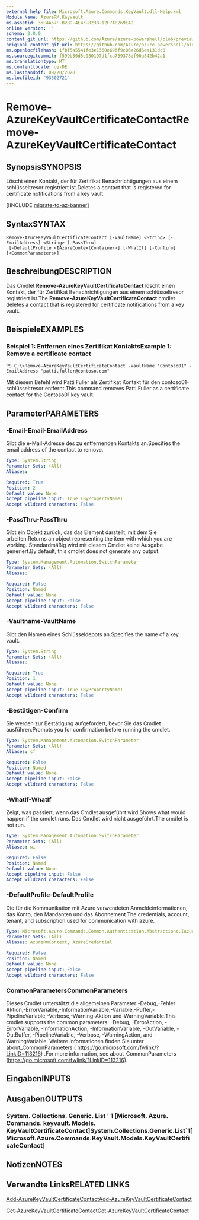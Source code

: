 ```yaml
---
external help file: Microsoft.Azure.Commands.KeyVault.dll-Help.xml
Module Name: AzureRM.KeyVault
ms.assetid: 35FAA57F-B2BD-4E43-8238-12F7A8269E4D
online version: ''
schema: 2.0.0
content_git_url: https://github.com/Azure/azure-powershell/blob/preview/src/ResourceManager/KeyVault/Commands.KeyVault/help/Remove-AzureKeyVaultCertificateContact.md
original_content_git_url: https://github.com/Azure/azure-powershell/blob/preview/src/ResourceManager/KeyVault/Commands.KeyVault/help/Remove-AzureKeyVaultCertificateContact.md
ms.openlocfilehash: 1fbf5a5541fe3e1360e696f9c06a26d6ea131dc0
ms.sourcegitcommit: f599b50d5e980197d1fca769378df90a842b42a1
ms.translationtype: MT
ms.contentlocale: de-DE
ms.lasthandoff: 08/20/2020
ms.locfileid: "93502721"
---
```

# <span data-ttu-id="772be-101">Remove-AzureKeyVaultCertificateContact</span><span class="sxs-lookup"><span data-stu-id="772be-101">Remove-AzureKeyVaultCertificateContact</span></span>

## <span data-ttu-id="772be-102">Synopsis</span><span class="sxs-lookup"><span data-stu-id="772be-102">SYNOPSIS</span></span>
<span data-ttu-id="772be-103">Löscht einen Kontakt, der für Zertifikat Benachrichtigungen aus einem schlüsseltresor registriert ist.</span><span class="sxs-lookup"><span data-stu-id="772be-103">Deletes a contact that is registered for certificate notifications from a key vault.</span></span>

[!INCLUDE [migrate-to-az-banner](../../includes/migrate-to-az-banner.md)]

## <span data-ttu-id="772be-104">Syntax</span><span class="sxs-lookup"><span data-stu-id="772be-104">SYNTAX</span></span>

```
Remove-AzureKeyVaultCertificateContact [-VaultName] <String> [-EmailAddress] <String> [-PassThru]
 [-DefaultProfile <IAzureContextContainer>] [-WhatIf] [-Confirm] [<CommonParameters>]
```

## <span data-ttu-id="772be-105">Beschreibung</span><span class="sxs-lookup"><span data-stu-id="772be-105">DESCRIPTION</span></span>
<span data-ttu-id="772be-106">Das Cmdlet **Remove-AzureKeyVaultCertificateContact** löscht einen Kontakt, der für Zertifikat Benachrichtigungen aus einem schlüsseltresor registriert ist.</span><span class="sxs-lookup"><span data-stu-id="772be-106">The **Remove-AzureKeyVaultCertificateContact** cmdlet deletes a contact that is registered for certificate notifications from a key vault.</span></span>

## <span data-ttu-id="772be-107">Beispiele</span><span class="sxs-lookup"><span data-stu-id="772be-107">EXAMPLES</span></span>

### <span data-ttu-id="772be-108">Beispiel 1: Entfernen eines Zertifikat Kontakts</span><span class="sxs-lookup"><span data-stu-id="772be-108">Example 1: Remove a certificate contact</span></span>
```
PS C:\>Remove-AzureKeyVaultCertificateContact -VaultName "Contoso01" -EmailAddress "patti.fuller@contoso.com"
```

<span data-ttu-id="772be-109">Mit diesem Befehl wird Patti Fuller als Zertifikat Kontakt für den contoso01-schlüsseltresor entfernt.</span><span class="sxs-lookup"><span data-stu-id="772be-109">This command removes Patti Fuller as a certificate contact for the Contoso01 key vault.</span></span>

## <span data-ttu-id="772be-110">Parameter</span><span class="sxs-lookup"><span data-stu-id="772be-110">PARAMETERS</span></span>

### <span data-ttu-id="772be-111">-Email-Email</span><span class="sxs-lookup"><span data-stu-id="772be-111">-EmailAddress</span></span>
<span data-ttu-id="772be-112">Gibt die e-Mail-Adresse des zu entfernenden Kontakts an.</span><span class="sxs-lookup"><span data-stu-id="772be-112">Specifies the email address of the contact to remove.</span></span>

```yaml
Type: System.String
Parameter Sets: (All)
Aliases: 

Required: True
Position: 2
Default value: None
Accept pipeline input: True (ByPropertyName)
Accept wildcard characters: False
```

### <span data-ttu-id="772be-113">-PassThru</span><span class="sxs-lookup"><span data-stu-id="772be-113">-PassThru</span></span>
<span data-ttu-id="772be-114">Gibt ein Objekt zurück, das das Element darstellt, mit dem Sie arbeiten.</span><span class="sxs-lookup"><span data-stu-id="772be-114">Returns an object representing the item with which you are working.</span></span>
<span data-ttu-id="772be-115">Standardmäßig wird mit diesem Cmdlet keine Ausgabe generiert.</span><span class="sxs-lookup"><span data-stu-id="772be-115">By default, this cmdlet does not generate any output.</span></span>

```yaml
Type: System.Management.Automation.SwitchParameter
Parameter Sets: (All)
Aliases: 

Required: False
Position: Named
Default value: None
Accept pipeline input: False
Accept wildcard characters: False
```

### <span data-ttu-id="772be-116">-Vaultname</span><span class="sxs-lookup"><span data-stu-id="772be-116">-VaultName</span></span>
<span data-ttu-id="772be-117">Gibt den Namen eines Schlüsseldepots an.</span><span class="sxs-lookup"><span data-stu-id="772be-117">Specifies the name of a key vault.</span></span>

```yaml
Type: System.String
Parameter Sets: (All)
Aliases: 

Required: True
Position: 1
Default value: None
Accept pipeline input: True (ByPropertyName)
Accept wildcard characters: False
```

### <span data-ttu-id="772be-118">-Bestätigen</span><span class="sxs-lookup"><span data-stu-id="772be-118">-Confirm</span></span>
<span data-ttu-id="772be-119">Sie werden zur Bestätigung aufgefordert, bevor Sie das Cmdlet ausführen.</span><span class="sxs-lookup"><span data-stu-id="772be-119">Prompts you for confirmation before running the cmdlet.</span></span>

```yaml
Type: System.Management.Automation.SwitchParameter
Parameter Sets: (All)
Aliases: cf

Required: False
Position: Named
Default value: None
Accept pipeline input: False
Accept wildcard characters: False
```

### <span data-ttu-id="772be-120">-WhatIf</span><span class="sxs-lookup"><span data-stu-id="772be-120">-WhatIf</span></span>
<span data-ttu-id="772be-121">Zeigt, was passiert, wenn das Cmdlet ausgeführt wird.</span><span class="sxs-lookup"><span data-stu-id="772be-121">Shows what would happen if the cmdlet runs.</span></span>
<span data-ttu-id="772be-122">Das Cmdlet wird nicht ausgeführt.</span><span class="sxs-lookup"><span data-stu-id="772be-122">The cmdlet is not run.</span></span>

```yaml
Type: System.Management.Automation.SwitchParameter
Parameter Sets: (All)
Aliases: wi

Required: False
Position: Named
Default value: None
Accept pipeline input: False
Accept wildcard characters: False
```

### <span data-ttu-id="772be-123">-DefaultProfile</span><span class="sxs-lookup"><span data-stu-id="772be-123">-DefaultProfile</span></span>
<span data-ttu-id="772be-124">Die für die Kommunikation mit Azure verwendeten Anmeldeinformationen, das Konto, den Mandanten und das Abonnement.</span><span class="sxs-lookup"><span data-stu-id="772be-124">The credentials, account, tenant, and subscription used for communication with azure.</span></span>

```yaml
Type: Microsoft.Azure.Commands.Common.Authentication.Abstractions.IAzureContextContainer
Parameter Sets: (All)
Aliases: AzureRmContext, AzureCredential

Required: False
Position: Named
Default value: None
Accept pipeline input: False
Accept wildcard characters: False
```

### <span data-ttu-id="772be-125">CommonParameters</span><span class="sxs-lookup"><span data-stu-id="772be-125">CommonParameters</span></span>
<span data-ttu-id="772be-126">Dieses Cmdlet unterstützt die allgemeinen Parameter:-Debug,-Fehler Aktion,-ErrorVariable,-InformationVariable,-Variable,-Puffer,-PipelineVariable,-Verbose,-Warning-Aktion und-WarningVariable.</span><span class="sxs-lookup"><span data-stu-id="772be-126">This cmdlet supports the common parameters: -Debug, -ErrorAction, -ErrorVariable, -InformationAction, -InformationVariable, -OutVariable, -OutBuffer, -PipelineVariable, -Verbose, -WarningAction, and -WarningVariable.</span></span> <span data-ttu-id="772be-127">Weitere Informationen finden Sie unter about_CommonParameters ( https://go.microsoft.com/fwlink/?LinkID=113216) .</span><span class="sxs-lookup"><span data-stu-id="772be-127">For more information, see about_CommonParameters (https://go.microsoft.com/fwlink/?LinkID=113216).</span></span>

## <span data-ttu-id="772be-128">Eingaben</span><span class="sxs-lookup"><span data-stu-id="772be-128">INPUTS</span></span>

## <span data-ttu-id="772be-129">Ausgaben</span><span class="sxs-lookup"><span data-stu-id="772be-129">OUTPUTS</span></span>

### <span data-ttu-id="772be-130">System. Collections. Generic. List ' 1 [Microsoft. Azure. Commands. keyvault. Models. KeyVaultCertificateContact]</span><span class="sxs-lookup"><span data-stu-id="772be-130">System.Collections.Generic.List\`1[Microsoft.Azure.Commands.KeyVault.Models.KeyVaultCertificateContact]</span></span>

## <span data-ttu-id="772be-131">Notizen</span><span class="sxs-lookup"><span data-stu-id="772be-131">NOTES</span></span>

## <span data-ttu-id="772be-132">Verwandte Links</span><span class="sxs-lookup"><span data-stu-id="772be-132">RELATED LINKS</span></span>

[<span data-ttu-id="772be-133">Add-AzureKeyVaultCertificateContact</span><span class="sxs-lookup"><span data-stu-id="772be-133">Add-AzureKeyVaultCertificateContact</span></span>](./Add-AzureKeyVaultCertificateContact.md)

[<span data-ttu-id="772be-134">Get-AzureKeyVaultCertificateContact</span><span class="sxs-lookup"><span data-stu-id="772be-134">Get-AzureKeyVaultCertificateContact</span></span>](./Get-AzureKeyVaultCertificateContact.md)

